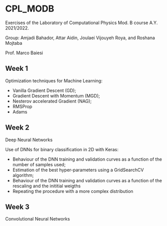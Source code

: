 # CPL_MODB
Exercises of the Laboratory of Computational Physics Mod. B course A.Y. 2021/2022.

Group: Amjadi Bahador, Attar Aidin, Joulaei Vijouyeh Roya, and Roshana Mojtaba

Prof. Marco Baiesi

## Week 1

Optimization techniques for Machine Learning:
- Vanilla Gradient Descent (GD);
- Gradient Descent with Momentum (MGD);
- Nesterov accelerated Gradient (NAG);
- RMSProp
- Adams

## Week 2

Deep Neural Networks

Use of DNNs for binary classification in 2D with Keras:
- Behaviour of the DNN training and validation curves as a function of the number of samples used;
- Estimation of the best hyper-parameters using a GridSearchCV algorithm;
- Behaviour of the DNN training and validation curves as a function of the rescaling and the inititial weigths
- Repeating the procedure with a more complex distribution

## Week 3

Convolutional Neural Networks
